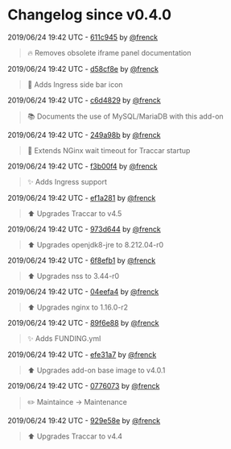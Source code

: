 # Changelog since v0.4.0

2019/06/24 19:42 UTC - [611c945](https://github.com/hassio-addons/addon-traccar/commit/611c945eb7893c8a73fce4ff795404e1591d2aa3) by [@frenck](https://github.com/frenck)
> :fire: Removes obsolete iframe panel documentation 

2019/06/24 19:42 UTC - [d58cf8e](https://github.com/hassio-addons/addon-traccar/commit/d58cf8e1085c2550fc21f0c39bb42b2da0136686) by [@frenck](https://github.com/frenck)
> :art: Adds Ingress side bar icon 

2019/06/24 19:42 UTC - [c6d4829](https://github.com/hassio-addons/addon-traccar/commit/c6d4829bc650285d7547c850bda947c43f5b989e) by [@frenck](https://github.com/frenck)
> :books: Documents the use of MySQL/MariaDB with this add-on 

2019/06/24 19:42 UTC - [249a98b](https://github.com/hassio-addons/addon-traccar/commit/249a98bf7e2a974bb3186561bbc8666fb63a59ec) by [@frenck](https://github.com/frenck)
> :hammer: Extends NGinx wait timeout for Traccar startup 

2019/06/24 19:42 UTC - [f3b00f4](https://github.com/hassio-addons/addon-traccar/commit/f3b00f4e10b9f5911304d5d48ce7f111d1542bee) by [@frenck](https://github.com/frenck)
> :sparkles: Adds Ingress support 

2019/06/24 19:42 UTC - [ef1a281](https://github.com/hassio-addons/addon-traccar/commit/ef1a28135542ca750a2db4700fde253d7b2d3e8f) by [@frenck](https://github.com/frenck)
> :arrow_up: Upgrades Traccar to v4.5 

2019/06/24 19:42 UTC - [973d644](https://github.com/hassio-addons/addon-traccar/commit/973d6445c2f293c919aff4a2703363a7e139768f) by [@frenck](https://github.com/frenck)
> :arrow_up: Upgrades openjdk8-jre to 8.212.04-r0 

2019/06/24 19:42 UTC - [6f8efb1](https://github.com/hassio-addons/addon-traccar/commit/6f8efb181eca17faadd55ab189e97e049c305a3a) by [@frenck](https://github.com/frenck)
> :arrow_up: Upgrades nss to 3.44-r0 

2019/06/24 19:42 UTC - [04eefa4](https://github.com/hassio-addons/addon-traccar/commit/04eefa4ac4b47400190f8aad4c870f9079b58d30) by [@frenck](https://github.com/frenck)
> :arrow_up: Upgrades nginx to 1.16.0-r2 

2019/06/24 19:42 UTC - [89f6e88](https://github.com/hassio-addons/addon-traccar/commit/89f6e889d0383fc77cdd5c285cbad41285f81786) by [@frenck](https://github.com/frenck)
> :sparkles: Adds FUNDING.yml 

2019/06/24 19:42 UTC - [efe31a7](https://github.com/hassio-addons/addon-traccar/commit/efe31a7f0af388460aa54c42a17c778e2ec2abd8) by [@frenck](https://github.com/frenck)
> :arrow_up: Upgrades add-on base image to v4.0.1 

2019/06/24 19:42 UTC - [0776073](https://github.com/hassio-addons/addon-traccar/commit/0776073b53aee2aa8c059944c103ada1b90482df) by [@frenck](https://github.com/frenck)
> :pencil2: Maintaince -> Maintenance 

2019/06/24 19:42 UTC - [929e58e](https://github.com/hassio-addons/addon-traccar/commit/929e58e56cadf4f44a328b3b4d208026e1d0859c) by [@frenck](https://github.com/frenck)
> :arrow_up: Upgrades Traccar to v4.4 

